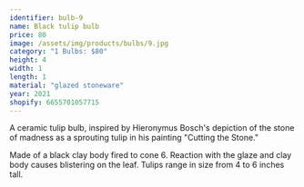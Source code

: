 ```yaml
---
identifier: bulb-9
name: Black tulip bulb
price: 80
image: /assets/img/products/bulbs/9.jpg
category: "1 Bulbs: $80"
height: 4
width: 1
length: 1
material: "glazed stoneware"
year: 2021
shopify: 6655701057715
---
```


A ceramic tulip bulb, inspired by  Hieronymus Bosch's depiction of the stone of madness as a sprouting tulip in his painting "Cutting the Stone."

Made of a black clay body fired to cone 6. Reaction with the glaze and clay body causes blistering on the leaf. Tulips range in size from 4 to 6 inches tall.